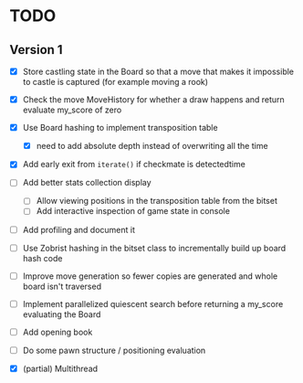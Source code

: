 
# TODO

## Version 1
- [x] Store castling state in the Board so that a move that makes it impossible to castle is captured (for example moving a rook)
- [x] Check the move MoveHistory for whether a draw happens and return evaluate my_score of zero
- [x] Use Board hashing to implement transposition table
     - [x] need to add absolute depth instead of overwriting all the time
- [x] Add early exit from `iterate()` if checkmate is detectedtime
- [ ] Add better stats collection display 
  - [ ] Allow viewing positions in the transposition table from the bitset
  - [ ] Add interactive inspection of game state in console
- [ ] Add profiling and document it
- [ ] Use Zobrist hashing in the bitset class to incrementally build up board hash code
- [ ] Improve move generation so fewer copies are generated and whole board isn't traversed
- [ ] Implement parallelized quiescent search before returning a my_score evaluating the Board
- [ ] Add opening book
- [ ] Do some pawn structure / positioning evaluation
- [x] (partial) Multithread

